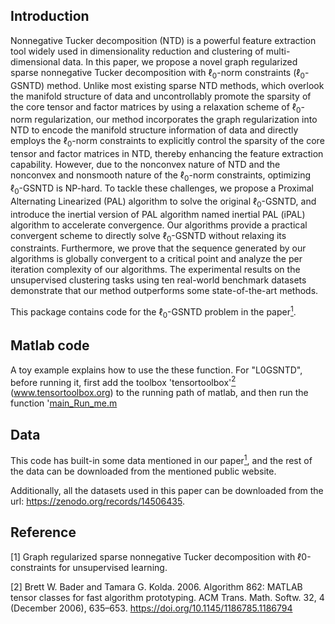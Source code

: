 ## Introduction
Nonnegative Tucker decomposition (NTD) is a powerful feature extraction tool widely used in dimensionality reduction and clustering of multi-dimensional data. In this paper,  we propose a novel graph regularized sparse nonnegative Tucker decomposition with $\ell_{0}$-norm constraints ($\ell_{0}$-GSNTD) method. Unlike most existing sparse NTD methods, which overlook the manifold structure of data and uncontrollably promote the sparsity of the core tensor and factor matrices by using a relaxation scheme of $\ell_{0}$-norm regularization, 
our method incorporates the graph regularization into NTD to encode the manifold structure information of data and directly employs the $\ell_{0}$-norm constraints to explicitly control the sparsity of the core tensor and factor matrices in NTD, thereby enhancing the feature extraction capability.  However, due to the nonconvex nature of NTD and the nonconvex and nonsmooth nature of the $\ell_{0}$-norm constraints, optimizing $\ell_{0}$-GSNTD is NP-hard. To tackle these challenges, we propose a Proximal Alternating Linearized (PAL) algorithm to solve the original $\ell_{0}$-GSNTD, and introduce the inertial version of PAL algorithm named inertial PAL (iPAL) algorithm to accelerate convergence. Our algorithms provide a practical convergent scheme to directly solve $\ell_{0}$-GSNTD without relaxing its constraints. Furthermore, we prove that the sequence generated by our algorithms is globally convergent to a critical point and analyze the per iteration complexity of our algorithms. The experimental results on the unsupervised clustering tasks using ten real-world benchmark datasets demonstrate that our method outperforms some state-of-the-art methods.  

This package contains code for the $\ell_0$-GSNTD problem in the paper[<sup>1</sup>](#refer-id). 


## Matlab code
A toy example explains how to use the these function. For "L0GSNTD", before running it, first add the toolbox 'tensortoolbox'[<sup>2</sup>](#refer-id) (www.tensortoolbox.org) to the running path of matlab, and then run the function '[main_Run_me.m](L0GSNTD/main_Run_me.m)


## Data
This code has built-in some data mentioned in our paper[<sup>1</sup>](#refer-id), and the rest of the data can be downloaded from the mentioned public website. 

Additionally, all the datasets used in this paper can be downloaded from the url: https://zenodo.org/records/14506435. 

## Reference
<div id="refer-id"></div>
[1] Graph regularized sparse nonnegative Tucker decomposition with ℓ0-constraints for unsupervised learning. 

[2] Brett W. Bader and Tamara G. Kolda. 2006. Algorithm 862: MATLAB tensor classes for fast algorithm prototyping. ACM Trans. Math. Softw. 32, 4 (December 2006), 635–653. https://doi.org/10.1145/1186785.1186794

 

